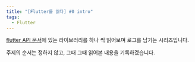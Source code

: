 ```yaml
---
title: "[Flutter를 읽다] #0 intro"
tags:
  - Flutter
---
```


[flutter API 문서](https://api.flutter.dev/index.html)에 있는 라이브러리를 하나 씩 읽어보며 로그를 남기는 시리즈입니다.

주제의 순서는 정하지 않고, 그때 그때 읽어본 내용을 기록하겠습니다.
